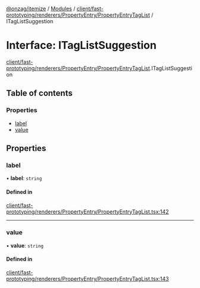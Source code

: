 [@onzag/itemize](../README.md) / [Modules](../modules.md) / [client/fast-prototyping/renderers/PropertyEntry/PropertyEntryTagList](../modules/client_fast_prototyping_renderers_PropertyEntry_PropertyEntryTagList.md) / ITagListSuggestion

# Interface: ITagListSuggestion

[client/fast-prototyping/renderers/PropertyEntry/PropertyEntryTagList](../modules/client_fast_prototyping_renderers_PropertyEntry_PropertyEntryTagList.md).ITagListSuggestion

## Table of contents

### Properties

- [label](client_fast_prototyping_renderers_PropertyEntry_PropertyEntryTagList.ITagListSuggestion.md#label)
- [value](client_fast_prototyping_renderers_PropertyEntry_PropertyEntryTagList.ITagListSuggestion.md#value)

## Properties

### label

• **label**: `string`

#### Defined in

[client/fast-prototyping/renderers/PropertyEntry/PropertyEntryTagList.tsx:142](https://github.com/onzag/itemize/blob/f2db74a5/client/fast-prototyping/renderers/PropertyEntry/PropertyEntryTagList.tsx#L142)

___

### value

• **value**: `string`

#### Defined in

[client/fast-prototyping/renderers/PropertyEntry/PropertyEntryTagList.tsx:143](https://github.com/onzag/itemize/blob/f2db74a5/client/fast-prototyping/renderers/PropertyEntry/PropertyEntryTagList.tsx#L143)
